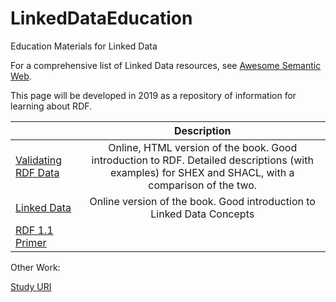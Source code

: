 # LinkedDataEducation
Education Materials for Linked Data

For a comprehensive list of Linked Data resources, see [Awesome Semantic Web](https://github.com/semantalytics/awesome-semantic-web).

This page will be developed in 2019 as a repository of information for learning about RDF.




|               | Description   |
| ------------- |:-------------:|
| [Validating RDF Data](http://book.validatingrdf.com/)  | Online, HTML version of the book. Good introduction to RDF. Detailed descriptions (with examples) for SHEX and SHACL, with a comparison of the two.|
| [Linked Data](https://www.manning.com/books/linked-data) | Online version of the book. Good introduction to Linked Data Concepts |
| [RDF 1.1 Primer](https://www.w3.org/TR/rdf11-primer/) ||

Other Work:

[Study URI](./doc/StudyURI.md)
